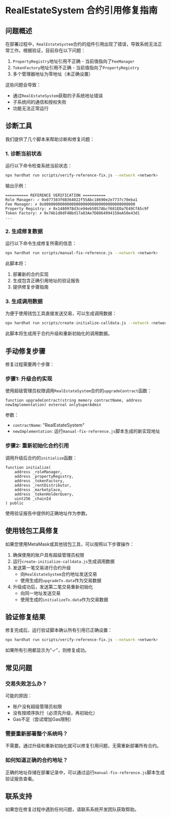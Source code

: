 # RealEstateSystem 合约引用修复指南

## 问题概述

在部署过程中，`RealEstateSystem`合约的组件引用出现了错误，导致系统无法正常工作。根据验证，目前存在以下问题：

1. `PropertyRegistry`地址引用不正确 - 当前值指向了`FeeManager`
2. `TokenFactory`地址引用不正确 - 当前值指向了`PropertyRegistry`
3. 多个管理器地址为零地址（未正确设置）

这些问题会导致：
- 通过`RealEstateSystem`获取的子系统地址错误
- 子系统间的通信和授权失败
- 功能无法正常运行

## 诊断工具

我们提供了几个脚本来帮助诊断和修复问题：

### 1. 诊断当前状态

运行以下命令检查系统当前状态：

```bash
npx hardhat run scripts/verify-reference-fix.js --network <network>
```

输出示例：
```
========== REFERENCE VERIFICATION ==========
Role Manager: ✓ 0x077383f6B364022f55Abc18690e2e7737c70eba1
Fee Manager: ✗ 0x0000000000000000000000000000000000000000
Property Registry: ✗ 0x1480978d3ce94eb5057Abcf681EDa7E49CfA5c9f
Token Factory: ✗ 0x7Ab1d8dF4Bbd17a83Ae7D8864994158eA50e43d1
...
```

### 2. 生成修复数据

运行以下命令生成修复所需的信息：

```bash
npx hardhat run scripts/manual-fix-reference.js --network <network>
```

此脚本将：
1. 部署新的合约实现
2. 生成包含正确引用地址的验证报告
3. 提供修复步骤指南

### 3. 生成调用数据

为便于使用钱包工具直接发送交易，可以生成调用数据：

```bash
npx hardhat run scripts/create-initialize-calldata.js --network <network>
```

此脚本将生成用于合约升级和重新初始化的调用数据。

## 手动修复步骤

修复过程需要两个步骤：

### 步骤1: 升级合约实现

使用超级管理员权限调用`RealEstateSystem`合约的`upgradeContract`函数：

```solidity
function upgradeContract(string memory contractName, address newImplementation) external onlySuperAdmin
```

参数：
- `contractName`: "RealEstateSystem"
- `newImplementation`: 运行`manual-fix-reference.js`脚本生成的新实现地址

### 步骤2: 重新初始化合约引用

调用升级后合约的`initialize`函数：

```solidity
function initialize(
    address _roleManager,
    address _propertyRegistry,
    address _tokenFactory,
    address _rentDistributor,
    address _marketplace,
    address _tokenHolderQuery,
    uint256 _chainId
) public
```

使用验证报告中提供的正确地址作为参数。

## 使用钱包工具修复

如果您使用MetaMask或其他钱包工具，可以按照以下步骤操作：

1. 确保使用的账户具有超级管理员权限
2. 运行`create-initialize-calldata.js`生成调用数据
3. 发送第一笔交易进行合约升级
   - 向`RealEstateSystem`合约地址发送交易
   - 使用生成的`upgradeTx.data`作为交易数据
4. 升级成功后，发送第二笔交易重新初始化
   - 向同一地址发送交易
   - 使用生成的`initializeTx.data`作为交易数据

## 验证修复结果

修复完成后，运行验证脚本确认所有引用已正确设置：

```bash
npx hardhat run scripts/verify-reference-fix.js --network <network>
```

如果所有引用都显示为"✓"，则修复成功。

## 常见问题

### 交易失败怎么办？

可能的原因：
- 账户没有超级管理员权限
- 没有按顺序执行（必须先升级，再初始化）
- Gas不足（尝试增加Gas限制）

### 需要重新部署整个系统吗？

不需要。通过升级和重新初始化就可以修复引用问题，无需重新部署所有合约。

### 如何知道正确的合约地址？

正确的地址存储在部署记录中，可以通过运行`manual-fix-reference.js`脚本生成验证报告查看。

## 联系支持

如果您在修复过程中遇到任何问题，请联系系统开发团队获取帮助。 